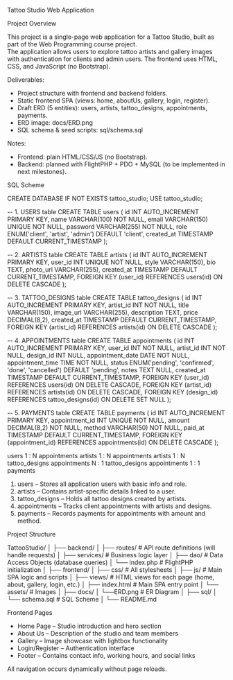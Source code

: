 Tattoo Studio Web Application

Project Overview

This project is a single-page web application for a Tattoo Studio, built as part of the Web Programming course project.  
The application allows users to explore tattoo artists and gallery images with authentication for clients and admin users.
The frontend uses HTML, CSS, and JavaScript (no Bootstrap).

Deliverables:
- Project structure with frontend and backend folders.
- Static frontend SPA (views: home, aboutUs, gallery, login, register).
- Draft ERD (5 entities): users, artists, tattoo_designs, appointments, payments.
- ERD image: docs/ERD.png
- SQL schema & seed scripts: sql/schema.sql

Notes:
- Frontend: plain HTML/CSS/JS (no Bootstrap).
- Backend: planned with FlightPHP + PDO + MySQL (to be implemented in next milestones).

SQL Scheme

CREATE DATABASE IF NOT EXISTS tattoo_studio;
USE tattoo_studio;

-- 1. USERS table
CREATE TABLE users (
    id INT AUTO_INCREMENT PRIMARY KEY,
    name VARCHAR(100) NOT NULL,
    email VARCHAR(150) UNIQUE NOT NULL,
    password VARCHAR(255) NOT NULL,
    role ENUM('client', 'artist', 'admin') DEFAULT 'client',
    created_at TIMESTAMP DEFAULT CURRENT_TIMESTAMP
);

-- 2. ARTISTS table
CREATE TABLE artists (
    id INT AUTO_INCREMENT PRIMARY KEY,
    user_id INT UNIQUE NOT NULL,
    style VARCHAR(150),
    bio TEXT,
    photo_url VARCHAR(255),
    created_at TIMESTAMP DEFAULT CURRENT_TIMESTAMP,
    FOREIGN KEY (user_id) REFERENCES users(id) ON DELETE CASCADE
);

-- 3. TATTOO_DESIGNS table
CREATE TABLE tattoo_designs (
    id INT AUTO_INCREMENT PRIMARY KEY,
    artist_id INT NOT NULL,
    title VARCHAR(150),
    image_url VARCHAR(255),
    description TEXT,
    price DECIMAL(8,2),
    created_at TIMESTAMP DEFAULT CURRENT_TIMESTAMP,
    FOREIGN KEY (artist_id) REFERENCES artists(id) ON DELETE CASCADE
);

-- 4. APPOINTMENTS table
CREATE TABLE appointments (
    id INT AUTO_INCREMENT PRIMARY KEY,
    user_id INT NOT NULL,
    artist_id INT NOT NULL,
    design_id INT NULL,
    appointment_date DATE NOT NULL,
    appointment_time TIME NOT NULL,
    status ENUM('pending', 'confirmed', 'done', 'cancelled') DEFAULT 'pending',
    notes TEXT NULL,
    created_at TIMESTAMP DEFAULT CURRENT_TIMESTAMP,
    FOREIGN KEY (user_id) REFERENCES users(id) ON DELETE CASCADE,
    FOREIGN KEY (artist_id) REFERENCES artists(id) ON DELETE CASCADE,
    FOREIGN KEY (design_id) REFERENCES tattoo_designs(id) ON DELETE SET NULL
);

-- 5. PAYMENTS table
CREATE TABLE payments (
    id INT AUTO_INCREMENT PRIMARY KEY,
    appointment_id INT UNIQUE NOT NULL,
    amount DECIMAL(8,2) NOT NULL,
    method VARCHAR(50) NOT NULL,
    paid_at TIMESTAMP DEFAULT CURRENT_TIMESTAMP,
    FOREIGN KEY (appointment_id) REFERENCES appointments(id) ON DELETE CASCADE
);

users 1 : N appointments
artists 1 : N appointments
artists 1 : N tattoo_designs
appointments N : 1 tattoo_designs
appointments 1 : 1 payments

1. users – Stores all application users with basic info and role.
2. artists – Contains artist-specific details linked to a user.
3. tattoo_designs – Holds all tattoo designs created by artists.
4. appointments – Tracks client appointments with artists and designs.
5. payments – Records payments for appointments with amount and method.

Project Structure

TattooStudio/
│
├── backend/
│ ├── routes/ # API route definitions (will handle requests)
│ ├── services/ # Business logic layer
│ ├── dao/ # Data Access Objects (database queries)
│ └── index.php # FlightPHP initialization
│
├── frontend/
│ ├── css/ # All stylesheets
│ ├── js/ # Main SPA logic and scripts
│ ├── views/ # HTML views for each page (home, about, gallery, login, etc.)
│ ├── index.html # Main SPA entry point
│ └── assets/ # Images
│
├── docs/
│ └──ERD.png # ER Diagram
│ 
├── sql/
│ └── schema.sql # SQL Scheme
│
└── README.md

Frontend Pages

- Home Page – Studio introduction and hero section  
- About Us – Description of the studio and team members  
- Gallery – Image showcase with lightbox functionality  
- Login/Register – Authentication interface  
- Footer – Contains contact info, working hours, and social links  

All navigation occurs dynamically without page reloads.